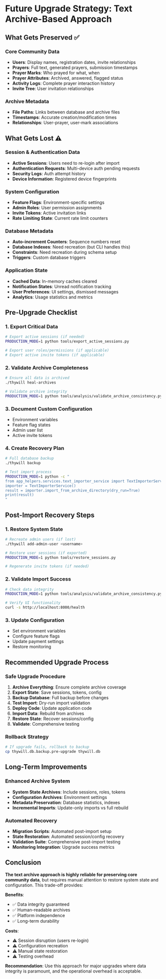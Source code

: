 # Future Upgrade Strategy: Text Archive-Based Approach

## What Gets Preserved ✅

### Core Community Data
- **Users**: Display names, registration dates, invite relationships
- **Prayers**: Full text, generated prayers, submission timestamps
- **Prayer Marks**: Who prayed for what, when
- **Prayer Attributes**: Archived, answered, flagged status
- **Activity Logs**: Complete prayer interaction history
- **Invite Tree**: User invitation relationships

### Archive Metadata
- **File Paths**: Links between database and archive files
- **Timestamps**: Accurate creation/modification times
- **Relationships**: User-prayer, user-mark associations

## What Gets Lost ⚠️

### Session & Authentication Data
- **Active Sessions**: Users need to re-login after import
- **Authentication Requests**: Multi-device auth pending requests
- **Security Logs**: Auth attempt history
- **Device Information**: Registered device fingerprints

### System Configuration
- **Feature Flags**: Environment-specific settings
- **Admin Roles**: User permission assignments
- **Invite Tokens**: Active invitation links
- **Rate Limiting State**: Current rate limit counters

### Database Metadata
- **Auto-increment Counters**: Sequence numbers reset
- **Database Indexes**: Need recreation (but CLI handles this)
- **Constraints**: Need recreation during schema setup
- **Triggers**: Custom database triggers

### Application State
- **Cached Data**: In-memory caches cleared
- **Notification States**: Unread notification tracking
- **User Preferences**: UI settings, dismissed messages
- **Analytics**: Usage statistics and metrics

## Pre-Upgrade Checklist

### 1. Export Critical Data
```bash
# Export active sessions (if needed)
PRODUCTION_MODE=1 python tools/export_active_sessions.py

# Export user roles/permissions (if applicable)
# Export active invite tokens (if applicable)
```

### 2. Validate Archive Completeness
```bash
# Ensure all data is archived
./thywill heal-archives

# Validate archive integrity
PRODUCTION_MODE=1 python tools/analysis/validate_archive_consistency.py
```

### 3. Document Custom Configuration
- Environment variables
- Feature flag states
- Admin user list
- Active invite tokens

### 4. Create Recovery Plan
```bash
# Full database backup
./thywill backup

# Test import process
PRODUCTION_MODE=1 python -c "
from app_helpers.services.text_importer_service import TextImporterService
importer = TextImporterService()
result = importer.import_from_archive_directory(dry_run=True)
print(result)
"
```

## Post-Import Recovery Steps

### 1. Restore System State
```bash
# Recreate admin users (if lost)
./thywill add-admin-user <username>

# Restore user sessions (if exported)
PRODUCTION_MODE=1 python tools/restore_sessions.py

# Regenerate invite tokens (if needed)
```

### 2. Validate Import Success
```bash
# Check data integrity
PRODUCTION_MODE=1 python tools/analysis/validate_archive_consistency.py

# Verify UI functionality
curl -s http://localhost:8000/health
```

### 3. Update Configuration
- Set environment variables
- Configure feature flags
- Update payment settings
- Restore monitoring

## Recommended Upgrade Process

### Safe Upgrade Procedure
1. **Archive Everything**: Ensure complete archive coverage
2. **Export State**: Save sessions, tokens, config
3. **Backup Database**: Full backup before changes
4. **Test Import**: Dry-run import validation
5. **Deploy Code**: Update application code
6. **Import Data**: Rebuild from archives
7. **Restore State**: Recover sessions/config
8. **Validate**: Comprehensive testing

### Rollback Strategy
```bash
# If upgrade fails, rollback to backup
cp thywill.db.backup.pre-upgrade thywill.db
```

## Long-Term Improvements

### Enhanced Archive System
- **System State Archives**: Include sessions, roles, tokens
- **Configuration Archives**: Environment settings
- **Metadata Preservation**: Database statistics, indexes
- **Incremental Imports**: Update-only imports vs full rebuild

### Automated Recovery
- **Migration Scripts**: Automated post-import setup
- **State Restoration**: Automated session/config recovery
- **Validation Suite**: Comprehensive post-import testing
- **Monitoring Integration**: Upgrade success metrics

## Conclusion

**The text archive approach is highly reliable for preserving core community data**, but requires manual attention to restore system state and configuration. This trade-off provides:

**Benefits**:
- ✅ Data integrity guaranteed
- ✅ Human-readable archives
- ✅ Platform independence
- ✅ Long-term durability

**Costs**:
- ⚠️ Session disruption (users re-login)
- ⚠️ Configuration recreation
- ⚠️ Manual state restoration
- ⚠️ Testing overhead

**Recommendation**: Use this approach for major upgrades where data integrity is paramount, and the operational overhead is acceptable.